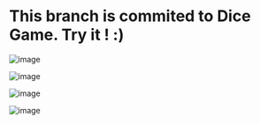 <h1>This branch is commited to Dice Game. Try it ! :) </h1>

![image](https://github.com/Pszkudlarek07/Simple-JS-Games-during-work-/assets/143716328/1e198434-d8c8-4960-9bd6-be94e90cf23b)

![image](https://github.com/Pszkudlarek07/Simple-JS-Games-during-work-/assets/143716328/60174800-0dc0-476d-af3d-576b73ccaa69)



![image](https://github.com/Pszkudlarek07/Simple-JS-Games-during-work-/assets/143716328/a3d55695-d294-4e54-9c03-4736caa9d04d)

![image](https://github.com/Pszkudlarek07/Simple-JS-Games-during-work-/assets/143716328/5531f2b0-0daa-4725-b5db-3dcd8cf35326)


